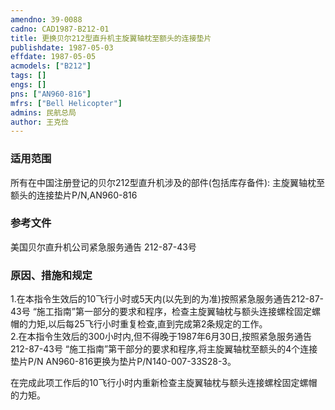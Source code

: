 ```yaml
---
amendno: 39-0088  
cadno: CAD1987-B212-01  
title: 更换贝尔212型直升机主旋翼轴枕至额头的连接垫片  
publishdate: 1987-05-03  
effdate: 1987-05-05  
acmodels: ["B212"]  
tags: []  
engs: []  
pns: ["AN960-816"]  
mfrs: ["Bell Helicopter"]  
admins: 民航总局  
author: 王克俭  
---
```

  
### 适用范围  
所有在中国注册登记的贝尔212型直升机涉及的部件(包括库存备件): 主旋翼轴枕至额头的连接垫片P/N,AN960-816  
  
<!--more-->  
### 参考文件  
  美国贝尔直升机公司紧急服务通告 212-87-43号  
  
### 原因、措施和规定  

  1.在本指令生效后的10飞行小时或5天内(以先到的为准)按照紧急服务通告212-87-43号 “施工指南”第一部分的要求和程序，检查主旋翼轴枕与额头连接螺栓固定螺帽的力矩,以后每25飞行小时重复检查,直到完成第2条规定的工作。  
  2.在本指令生效后的300小时内,但不得晚于1987年6月30日,按照紧急服务通告212-87-43号 “施工指南”第干部分的要求和程序,将主旋翼轴枕至额头的4个连接垫片P/N AN960-816更换为垫片P/N140-007-33S28-3。  
  
  在完成此项工作后的10飞行小时内重新检查主旋翼轴枕与额头连接螺栓固定螺帽的力矩。  
  
